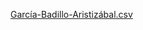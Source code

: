 [García-Badillo-Aristizábal.csv](https://gusgarciacruz.github.io/InformalHousingLabor/Files/Data/García-Badillo-Aristizábal.csv)
